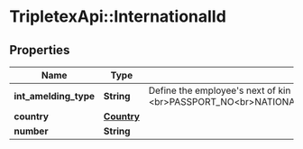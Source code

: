 # TripletexApi::InternationalId

## Properties
Name | Type | Description | Notes
------------ | ------------- | ------------- | -------------
**int_amelding_type** | **String** | Define the employee&#39;s next of kin relationtype.&lt;br&gt;PASSPORT_NO&lt;br&gt;NATIONAL_INSURANCE_NO&lt;br&gt;TAX_IDENTIFICATION_NO&lt;br&gt;VALUE_ADDED_TAX_IDENTIFICATION_NO | [optional] 
**country** | [**Country**](Country.md) |  | [optional] 
**number** | **String** |  | [optional] 


